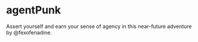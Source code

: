 # agentPunk
Assert yourself and earn your sense of agency in this near-future adventure by @fexofenadine.
